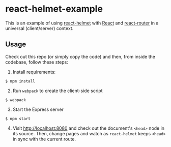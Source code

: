 # react-helmet-example

This is an example of using [react-helmet](https://github.com/nfl/react-helmet)
with [React](https://github.com/facebook/react)
and [react-router](https://github.com/rackt/react-router)
in a universal (client/server) context.

## Usage

Check out this repo (or simply copy the code)
and then, from inside the codebase, follow these steps:

1. Install requirements:

```shell
$ npm install
```

2. Run `webpack` to create the client-side script

```shell
$ webpack
```

3. Start the Express server

```shell
$ npm start
```

4. Visit [http://localhost:8080](http://localhost:8080) and check out
    the document's `<head>` node in its source.
    Then, change pages and watch as `react-helmet` keeps `<head>`
    in sync with the current route.
